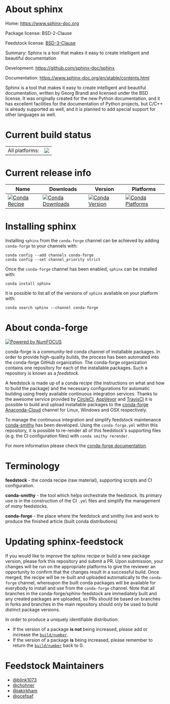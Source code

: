 About sphinx
============

Home: https://www.sphinx-doc.org

Package license: BSD-2-Clause

Feedstock license: [BSD-3-Clause](https://github.com/conda-forge/sphinx-feedstock/blob/master/LICENSE.txt)

Summary: Sphinx is a tool that makes it easy to create intelligent and beautiful documentation

Development: https://github.com/sphinx-doc/sphinx

Documentation: https://www.sphinx-doc.org/en/stable/contents.html

Sphinx is a tool that makes it easy to create intelligent and beautiful documentation,
written by Georg Brandl and licensed under the BSD license.
It was originally created for the new Python documentation, and it has excellent
facilities for the documentation of Python projects, but C/C++ is already supported
as well, and it is planned to add special support for other languages as well.


Current build status
====================


<table><tr><td>All platforms:</td>
    <td>
      <a href="https://dev.azure.com/conda-forge/feedstock-builds/_build/latest?definitionId=1949&branchName=master">
        <img src="https://dev.azure.com/conda-forge/feedstock-builds/_apis/build/status/sphinx-feedstock?branchName=master">
      </a>
    </td>
  </tr>
</table>

Current release info
====================

| Name | Downloads | Version | Platforms |
| --- | --- | --- | --- |
| [![Conda Recipe](https://img.shields.io/badge/recipe-sphinx-green.svg)](https://anaconda.org/conda-forge/sphinx) | [![Conda Downloads](https://img.shields.io/conda/dn/conda-forge/sphinx.svg)](https://anaconda.org/conda-forge/sphinx) | [![Conda Version](https://img.shields.io/conda/vn/conda-forge/sphinx.svg)](https://anaconda.org/conda-forge/sphinx) | [![Conda Platforms](https://img.shields.io/conda/pn/conda-forge/sphinx.svg)](https://anaconda.org/conda-forge/sphinx) |

Installing sphinx
=================

Installing `sphinx` from the `conda-forge` channel can be achieved by adding `conda-forge` to your channels with:

```
conda config --add channels conda-forge
conda config --set channel_priority strict
```

Once the `conda-forge` channel has been enabled, `sphinx` can be installed with:

```
conda install sphinx
```

It is possible to list all of the versions of `sphinx` available on your platform with:

```
conda search sphinx --channel conda-forge
```


About conda-forge
=================

[![Powered by
NumFOCUS](https://img.shields.io/badge/powered%20by-NumFOCUS-orange.svg?style=flat&colorA=E1523D&colorB=007D8A)](https://numfocus.org)

conda-forge is a community-led conda channel of installable packages.
In order to provide high-quality builds, the process has been automated into the
conda-forge GitHub organization. The conda-forge organization contains one repository
for each of the installable packages. Such a repository is known as a *feedstock*.

A feedstock is made up of a conda recipe (the instructions on what and how to build
the package) and the necessary configurations for automatic building using freely
available continuous integration services. Thanks to the awesome service provided by
[CircleCI](https://circleci.com/), [AppVeyor](https://www.appveyor.com/)
and [TravisCI](https://travis-ci.com/) it is possible to build and upload installable
packages to the [conda-forge](https://anaconda.org/conda-forge)
[Anaconda-Cloud](https://anaconda.org/) channel for Linux, Windows and OSX respectively.

To manage the continuous integration and simplify feedstock maintenance
[conda-smithy](https://github.com/conda-forge/conda-smithy) has been developed.
Using the ``conda-forge.yml`` within this repository, it is possible to re-render all of
this feedstock's supporting files (e.g. the CI configuration files) with ``conda smithy rerender``.

For more information please check the [conda-forge documentation](https://conda-forge.org/docs/).

Terminology
===========

**feedstock** - the conda recipe (raw material), supporting scripts and CI configuration.

**conda-smithy** - the tool which helps orchestrate the feedstock.
                   Its primary use is in the construction of the CI ``.yml`` files
                   and simplify the management of *many* feedstocks.

**conda-forge** - the place where the feedstock and smithy live and work to
                  produce the finished article (built conda distributions)


Updating sphinx-feedstock
=========================

If you would like to improve the sphinx recipe or build a new
package version, please fork this repository and submit a PR. Upon submission,
your changes will be run on the appropriate platforms to give the reviewer an
opportunity to confirm that the changes result in a successful build. Once
merged, the recipe will be re-built and uploaded automatically to the
`conda-forge` channel, whereupon the built conda packages will be available for
everybody to install and use from the `conda-forge` channel.
Note that all branches in the conda-forge/sphinx-feedstock are
immediately built and any created packages are uploaded, so PRs should be based
on branches in forks and branches in the main repository should only be used to
build distinct package versions.

In order to produce a uniquely identifiable distribution:
 * If the version of a package **is not** being increased, please add or increase
   the [``build/number``](https://docs.conda.io/projects/conda-build/en/latest/resources/define-metadata.html#build-number-and-string).
 * If the version of a package **is** being increased, please remember to return
   the [``build/number``](https://docs.conda.io/projects/conda-build/en/latest/resources/define-metadata.html#build-number-and-string)
   back to 0.

Feedstock Maintainers
=====================

* [@blink1073](https://github.com/blink1073/)
* [@chohner](https://github.com/chohner/)
* [@jakirkham](https://github.com/jakirkham/)
* [@ocefpaf](https://github.com/ocefpaf/)


